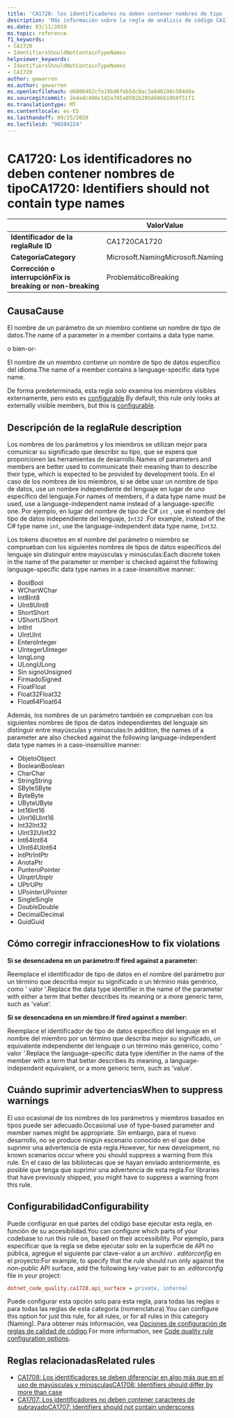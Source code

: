 ```yaml
---
title: 'CA1720: los identificadores no deben contener nombres de tipo (análisis de código)'
description: 'Más información sobre la regla de análisis de código CA1720: los identificadores no deben contener nombres de tipo'
ms.date: 03/11/2019
ms.topic: reference
f1_keywords:
- CA1720
- IdentifiersShouldNotContainTypeNames
helpviewer_keywords:
- IdentifiersShouldNotContainTypeNames
- CA1720
author: gewarren
ms.author: gewarren
ms.openlocfilehash: d6800482cfe19bd6feb5dc0ac3a840198c584d0a
ms.sourcegitcommit: 2e4adc490c1d2a705a0592b295d606b10b9f51f1
ms.translationtype: MT
ms.contentlocale: es-ES
ms.lasthandoff: 09/25/2020
ms.locfileid: "96594224"
---
```

# <a name="ca1720-identifiers-should-not-contain-type-names"></a><span data-ttu-id="d6a6a-103">CA1720: Los identificadores no deben contener nombres de tipo</span><span class="sxs-lookup"><span data-stu-id="d6a6a-103">CA1720: Identifiers should not contain type names</span></span>

| | <span data-ttu-id="d6a6a-104">Valor</span><span class="sxs-lookup"><span data-stu-id="d6a6a-104">Value</span></span> |
|-|-|
| <span data-ttu-id="d6a6a-105">**Identificador de la regla**</span><span class="sxs-lookup"><span data-stu-id="d6a6a-105">**Rule ID**</span></span> |<span data-ttu-id="d6a6a-106">CA1720</span><span class="sxs-lookup"><span data-stu-id="d6a6a-106">CA1720</span></span>|
| <span data-ttu-id="d6a6a-107">**Categoría**</span><span class="sxs-lookup"><span data-stu-id="d6a6a-107">**Category**</span></span> |<span data-ttu-id="d6a6a-108">Microsoft.Naming</span><span class="sxs-lookup"><span data-stu-id="d6a6a-108">Microsoft.Naming</span></span>|
| <span data-ttu-id="d6a6a-109">**Corrección o interrupción**</span><span class="sxs-lookup"><span data-stu-id="d6a6a-109">**Fix is breaking or non-breaking**</span></span> |<span data-ttu-id="d6a6a-110">Problemático</span><span class="sxs-lookup"><span data-stu-id="d6a6a-110">Breaking</span></span>|

## <a name="cause"></a><span data-ttu-id="d6a6a-111">Causa</span><span class="sxs-lookup"><span data-stu-id="d6a6a-111">Cause</span></span>

<span data-ttu-id="d6a6a-112">El nombre de un parámetro de un miembro contiene un nombre de tipo de datos.</span><span class="sxs-lookup"><span data-stu-id="d6a6a-112">The name of a parameter in a member contains a data type name.</span></span>

<span data-ttu-id="d6a6a-113">o bien</span><span class="sxs-lookup"><span data-stu-id="d6a6a-113">-or-</span></span>

<span data-ttu-id="d6a6a-114">El nombre de un miembro contiene un nombre de tipo de datos específico del idioma.</span><span class="sxs-lookup"><span data-stu-id="d6a6a-114">The name of a member contains a language-specific data type name.</span></span>

<span data-ttu-id="d6a6a-115">De forma predeterminada, esta regla solo examina los miembros visibles externamente, pero esto es [configurable](#configurability).</span><span class="sxs-lookup"><span data-stu-id="d6a6a-115">By default, this rule only looks at externally visible members, but this is [configurable](#configurability).</span></span>

## <a name="rule-description"></a><span data-ttu-id="d6a6a-116">Descripción de la regla</span><span class="sxs-lookup"><span data-stu-id="d6a6a-116">Rule description</span></span>

<span data-ttu-id="d6a6a-117">Los nombres de los parámetros y los miembros se utilizan mejor para comunicar su significado que describir su tipo, que se espera que proporcionen las herramientas de desarrollo.</span><span class="sxs-lookup"><span data-stu-id="d6a6a-117">Names of parameters and members are better used to communicate their meaning than to describe their type, which is expected to be provided by development tools.</span></span> <span data-ttu-id="d6a6a-118">En el caso de los nombres de los miembros, si se debe usar un nombre de tipo de datos, use un nombre independiente del lenguaje en lugar de uno específico del lenguaje.</span><span class="sxs-lookup"><span data-stu-id="d6a6a-118">For names of members, if a data type name must be used, use a language-independent name instead of a language-specific one.</span></span> <span data-ttu-id="d6a6a-119">Por ejemplo, en lugar del nombre de tipo de C# `int` , use el nombre del tipo de datos independiente del lenguaje, `Int32` .</span><span class="sxs-lookup"><span data-stu-id="d6a6a-119">For example, instead of the C# type name `int`, use the language-independent data type name, `Int32`.</span></span>

<span data-ttu-id="d6a6a-120">Los tokens discretos en el nombre del parámetro o miembro se comprueban con los siguientes nombres de tipos de datos específicos del lenguaje sin distinguir entre mayúsculas y minúsculas:</span><span class="sxs-lookup"><span data-stu-id="d6a6a-120">Each discrete token in the name of the parameter or member is checked against the following language-specific data type names in a case-insensitive manner:</span></span>

- <span data-ttu-id="d6a6a-121">Bool</span><span class="sxs-lookup"><span data-stu-id="d6a6a-121">Bool</span></span>
- <span data-ttu-id="d6a6a-122">WChar</span><span class="sxs-lookup"><span data-stu-id="d6a6a-122">WChar</span></span>
- <span data-ttu-id="d6a6a-123">Int8</span><span class="sxs-lookup"><span data-stu-id="d6a6a-123">Int8</span></span>
- <span data-ttu-id="d6a6a-124">UInt8</span><span class="sxs-lookup"><span data-stu-id="d6a6a-124">UInt8</span></span>
- <span data-ttu-id="d6a6a-125">Short</span><span class="sxs-lookup"><span data-stu-id="d6a6a-125">Short</span></span>
- <span data-ttu-id="d6a6a-126">UShort</span><span class="sxs-lookup"><span data-stu-id="d6a6a-126">UShort</span></span>
- <span data-ttu-id="d6a6a-127">Int</span><span class="sxs-lookup"><span data-stu-id="d6a6a-127">Int</span></span>
- <span data-ttu-id="d6a6a-128">UInt</span><span class="sxs-lookup"><span data-stu-id="d6a6a-128">UInt</span></span>
- <span data-ttu-id="d6a6a-129">Entero</span><span class="sxs-lookup"><span data-stu-id="d6a6a-129">Integer</span></span>
- <span data-ttu-id="d6a6a-130">UInteger</span><span class="sxs-lookup"><span data-stu-id="d6a6a-130">UInteger</span></span>
- <span data-ttu-id="d6a6a-131">long</span><span class="sxs-lookup"><span data-stu-id="d6a6a-131">Long</span></span>
- <span data-ttu-id="d6a6a-132">ULong</span><span class="sxs-lookup"><span data-stu-id="d6a6a-132">ULong</span></span>
- <span data-ttu-id="d6a6a-133">Sin signo</span><span class="sxs-lookup"><span data-stu-id="d6a6a-133">Unsigned</span></span>
- <span data-ttu-id="d6a6a-134">Firmado</span><span class="sxs-lookup"><span data-stu-id="d6a6a-134">Signed</span></span>
- <span data-ttu-id="d6a6a-135">Float</span><span class="sxs-lookup"><span data-stu-id="d6a6a-135">Float</span></span>
- <span data-ttu-id="d6a6a-136">Float32</span><span class="sxs-lookup"><span data-stu-id="d6a6a-136">Float32</span></span>
- <span data-ttu-id="d6a6a-137">Float64</span><span class="sxs-lookup"><span data-stu-id="d6a6a-137">Float64</span></span>

<span data-ttu-id="d6a6a-138">Además, los nombres de un parámetro también se comprueban con los siguientes nombres de tipos de datos independientes del lenguaje sin distinguir entre mayúsculas y minúsculas:</span><span class="sxs-lookup"><span data-stu-id="d6a6a-138">In addition, the names of a parameter are also checked against the following language-independent data type names in a case-insensitive manner:</span></span>

- <span data-ttu-id="d6a6a-139">Objeto</span><span class="sxs-lookup"><span data-stu-id="d6a6a-139">Object</span></span>
- <span data-ttu-id="d6a6a-140">Boolean</span><span class="sxs-lookup"><span data-stu-id="d6a6a-140">Boolean</span></span>
- <span data-ttu-id="d6a6a-141">Char</span><span class="sxs-lookup"><span data-stu-id="d6a6a-141">Char</span></span>
- <span data-ttu-id="d6a6a-142">String</span><span class="sxs-lookup"><span data-stu-id="d6a6a-142">String</span></span>
- <span data-ttu-id="d6a6a-143">SByte</span><span class="sxs-lookup"><span data-stu-id="d6a6a-143">SByte</span></span>
- <span data-ttu-id="d6a6a-144">Byte</span><span class="sxs-lookup"><span data-stu-id="d6a6a-144">Byte</span></span>
- <span data-ttu-id="d6a6a-145">UByte</span><span class="sxs-lookup"><span data-stu-id="d6a6a-145">UByte</span></span>
- <span data-ttu-id="d6a6a-146">Int16</span><span class="sxs-lookup"><span data-stu-id="d6a6a-146">Int16</span></span>
- <span data-ttu-id="d6a6a-147">UInt16</span><span class="sxs-lookup"><span data-stu-id="d6a6a-147">UInt16</span></span>
- <span data-ttu-id="d6a6a-148">Int32</span><span class="sxs-lookup"><span data-stu-id="d6a6a-148">Int32</span></span>
- <span data-ttu-id="d6a6a-149">UInt32</span><span class="sxs-lookup"><span data-stu-id="d6a6a-149">UInt32</span></span>
- <span data-ttu-id="d6a6a-150">Int64</span><span class="sxs-lookup"><span data-stu-id="d6a6a-150">Int64</span></span>
- <span data-ttu-id="d6a6a-151">UInt64</span><span class="sxs-lookup"><span data-stu-id="d6a6a-151">UInt64</span></span>
- <span data-ttu-id="d6a6a-152">IntPtr</span><span class="sxs-lookup"><span data-stu-id="d6a6a-152">IntPtr</span></span>
- <span data-ttu-id="d6a6a-153">Anota</span><span class="sxs-lookup"><span data-stu-id="d6a6a-153">Ptr</span></span>
- <span data-ttu-id="d6a6a-154">Puntero</span><span class="sxs-lookup"><span data-stu-id="d6a6a-154">Pointer</span></span>
- <span data-ttu-id="d6a6a-155">UInptr</span><span class="sxs-lookup"><span data-stu-id="d6a6a-155">UInptr</span></span>
- <span data-ttu-id="d6a6a-156">UPtr</span><span class="sxs-lookup"><span data-stu-id="d6a6a-156">UPtr</span></span>
- <span data-ttu-id="d6a6a-157">UPointer</span><span class="sxs-lookup"><span data-stu-id="d6a6a-157">UPointer</span></span>
- <span data-ttu-id="d6a6a-158">Single</span><span class="sxs-lookup"><span data-stu-id="d6a6a-158">Single</span></span>
- <span data-ttu-id="d6a6a-159">Double</span><span class="sxs-lookup"><span data-stu-id="d6a6a-159">Double</span></span>
- <span data-ttu-id="d6a6a-160">Decimal</span><span class="sxs-lookup"><span data-stu-id="d6a6a-160">Decimal</span></span>
- <span data-ttu-id="d6a6a-161">Guid</span><span class="sxs-lookup"><span data-stu-id="d6a6a-161">Guid</span></span>

## <a name="how-to-fix-violations"></a><span data-ttu-id="d6a6a-162">Cómo corregir infracciones</span><span class="sxs-lookup"><span data-stu-id="d6a6a-162">How to fix violations</span></span>

<span data-ttu-id="d6a6a-163">**Si se desencadena en un parámetro:**</span><span class="sxs-lookup"><span data-stu-id="d6a6a-163">**If fired against a parameter:**</span></span>

<span data-ttu-id="d6a6a-164">Reemplace el identificador de tipo de datos en el nombre del parámetro por un término que describa mejor su significado o un término más genérico, como ' valor '.</span><span class="sxs-lookup"><span data-stu-id="d6a6a-164">Replace the data type identifier in the name of the parameter with either a term that better describes its meaning or a more generic term, such as 'value'.</span></span>

<span data-ttu-id="d6a6a-165">**Si se desencadena en un miembro:**</span><span class="sxs-lookup"><span data-stu-id="d6a6a-165">**If fired against a member:**</span></span>

<span data-ttu-id="d6a6a-166">Reemplace el identificador de tipo de datos específico del lenguaje en el nombre del miembro por un término que describa mejor su significado, un equivalente independiente del lenguaje o un término más genérico, como ' valor '.</span><span class="sxs-lookup"><span data-stu-id="d6a6a-166">Replace the language-specific data type identifier in the name of the member with a term that better describes its meaning, a language-independent equivalent, or a more generic term, such as 'value'.</span></span>

## <a name="when-to-suppress-warnings"></a><span data-ttu-id="d6a6a-167">Cuándo suprimir advertencias</span><span class="sxs-lookup"><span data-stu-id="d6a6a-167">When to suppress warnings</span></span>

<span data-ttu-id="d6a6a-168">El uso ocasional de los nombres de los parámetros y miembros basados en tipos puede ser adecuado.</span><span class="sxs-lookup"><span data-stu-id="d6a6a-168">Occasional use of type-based parameter and member names might be appropriate.</span></span> <span data-ttu-id="d6a6a-169">Sin embargo, para el nuevo desarrollo, no se produce ningún escenario conocido en el que debe suprimir una advertencia de esta regla.</span><span class="sxs-lookup"><span data-stu-id="d6a6a-169">However, for new development, no known scenarios occur where you should suppress a warning from this rule.</span></span> <span data-ttu-id="d6a6a-170">En el caso de las bibliotecas que se hayan enviado anteriormente, es posible que tenga que suprimir una advertencia de esta regla.</span><span class="sxs-lookup"><span data-stu-id="d6a6a-170">For libraries that have previously shipped, you might have to suppress a warning from this rule.</span></span>

## <a name="configurability"></a><span data-ttu-id="d6a6a-171">Configurabilidad</span><span class="sxs-lookup"><span data-stu-id="d6a6a-171">Configurability</span></span>

<span data-ttu-id="d6a6a-172">Puede configurar en qué partes del código base ejecutar esta regla, en función de su accesibilidad.</span><span class="sxs-lookup"><span data-stu-id="d6a6a-172">You can configure which parts of your codebase to run this rule on, based on their accessibility.</span></span> <span data-ttu-id="d6a6a-173">Por ejemplo, para especificar que la regla se debe ejecutar solo en la superficie de API no pública, agregue el siguiente par clave-valor a un archivo *. editorconfig* en el proyecto:</span><span class="sxs-lookup"><span data-stu-id="d6a6a-173">For example, to specify that the rule should run only against the non-public API surface, add the following key-value pair to an *.editorconfig* file in your project:</span></span>

```ini
dotnet_code_quality.ca1720.api_surface = private, internal
```

<span data-ttu-id="d6a6a-174">Puede configurar esta opción solo para esta regla, para todas las reglas o para todas las reglas de esta categoría (nomenclatura).</span><span class="sxs-lookup"><span data-stu-id="d6a6a-174">You can configure this option for just this rule, for all rules, or for all rules in this category (Naming).</span></span> <span data-ttu-id="d6a6a-175">Para obtener más información, vea [Opciones de configuración de reglas de calidad de código](../code-quality-rule-options.md).</span><span class="sxs-lookup"><span data-stu-id="d6a6a-175">For more information, see [Code quality rule configuration options](../code-quality-rule-options.md).</span></span>

## <a name="related-rules"></a><span data-ttu-id="d6a6a-176">Reglas relacionadas</span><span class="sxs-lookup"><span data-stu-id="d6a6a-176">Related rules</span></span>

- [<span data-ttu-id="d6a6a-177">CA1708: Los identificadores se deben diferenciar en algo más que en el uso de mayúsculas y minúsculas</span><span class="sxs-lookup"><span data-stu-id="d6a6a-177">CA1708: Identifiers should differ by more than case</span></span>](ca1708.md)
- [<span data-ttu-id="d6a6a-178">CA1707: Los identificadores no deben contener caracteres de subrayado</span><span class="sxs-lookup"><span data-stu-id="d6a6a-178">CA1707: Identifiers should not contain underscores</span></span>](ca1707.md)
